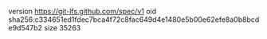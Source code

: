version https://git-lfs.github.com/spec/v1
oid sha256:c334651ed1fdec7bca4f72c8fac649d4e1480e5b00e62efe8a0b8bcde9d547b2
size 35263
